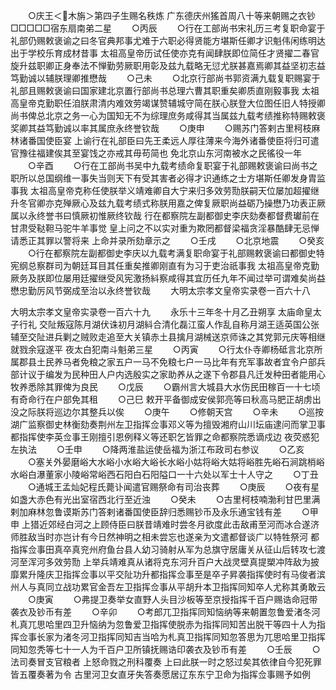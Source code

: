 <!-- { "loadSidebar": true } -->
　　○庆王＜木旃＞第四子生赐名秩炼  广东德庆州猺首周八十等来朝赐之衣钞□□□□□宿东扇南弟二星
　　○丙辰
　　○行在工部尚书宋礼历三考复职命宴于礼部仍赐敕褒谕之曰冬官典邦事尤难于六职必得贤能方堪斯任卿才识魁伟闲练明达出于学校乐育成材昔事  太祖高皇帝历试任使亦克有闻肆朕即位简任才贤擢二春官旋升兹职卿正身奉法不惮勤劳厥职用彰及兹九载略无愆尤朕甚嘉焉卿其益坚初志益笃勤诚以辅朕理卿推懋哉
　　○己未
　　○北京行部尚书郭资满九载复职赐宴于礼部且赐敕褒谕曰国家建北京置行部尚书总理六曹其职重矣卿质直刚毅事我  太祖高皇帝克勤职任洎朕肃清内难效劳竭谋赞辅城守简在朕心朕登大位图任旧人特授卿尚书俾总北京之务一心为国知无不为综理庶务咸得其当属兹九载考绩推称特赐敕褒奖卿其益笃勤诚以率其属庶永终誉钦哉
　　○庚申
　　○赐苏门答剌古里柯枝麻林诸番国使臣宴  上谕行在礼部臣曰先王柔远人厚往薄来今海外诸番使臣将归可遣官豫往福建俟其至宴饯之亦戒其毋苟简也  免北京山东河南被水之民徭役一年
　　○辛酉
　　○行在工部尚书吴中九载考绩命复职宴于礼部赐敕褒谕曰尚书之职所以总国纲维一事失当则天下有受其害者必得才识通练之士方堪斯任卿发身胄监事我  太祖高皇帝克称任使朕举义靖难卿自大宁来归多效劳勚朕嗣天位屡加超擢继升冬官卿亦克殚厥心及兹九载考绩式称朕用嘉之俾复厥职尚益砺乃操懋乃功表正厥属以永终誉书曰慎厥初惟厥终钦哉  行在都察院左副都御史李庆劾奏都督费瓛前在甘肃受鞑靼马驼牛羊事觉  皇上问之不以实对重为欺罔都督梁福贪淫暴酷肆无忌惮请悉正其罪以警将来  上命并录所劾章示之
　　○壬戌
　　○北京地震
　　○癸亥
　　○行在都察院左副都御史李庆以九载考满复职命宴于礼部赐敕褒谕曰都御史特宪纲总察群司为朝廷耳目其任重矣推卿刚直有为习于吏治祇事我  太祖高皇帝克勤厥务及朕即位屡用廷擢继受风宪激扬紏察咸得其宜历任九年不闻过举可谓难矣尚益懋忠勤厉风节弼成至治以永终誉钦哉
　　大明太宗孝文皇帝实录卷一百六十八


大明太宗孝文皇帝实录卷一百六十九
　　永乐十三年冬十月乙丑朔享  太庙命皇太子行礼  交阯叛寇陈月湖伏诛初月湖紏合清化磊江蛮人作乱自称月湖王适英国公张辅至交阯进兵剿之贼败走追至大关镇赤土县擒月湖械送京师诛之其党郭元庆等相继就戮余寇遂平  夜太白犯南斗魁弟三星
　　○丙寅
　　○行太仆寺卿杨砥言北京所属郡县土民养马者免粮之家五户一马不免粮七户一马比年有充军事故者宜令户部兵部计议于编发为民种田人户内选殷实之家助养从之遂下令郡县凡迁发种田者能用心牧养悉除其罪俾为良民
　　○戊辰
　　○霸州言大城县大水伤民田稼百一十七顷有奇命行在户部免其租
　　○己巳  敕开平备御成安侯郭亮等曰秋高马肥正胡虏出没之际朕将巡边尔其整兵以俟
　　○庚午
　　○修朝天宫
　　○辛未
　　○巡按湖广监察御史林衡劾奏荆州左卫指挥佥事邓义等为擅毁湘府山川坛庙逮问而掌卫事都指挥使李英佥事王刚擅引恩例释义等还职乞皆罪之命都察院悉谪戍边  夜荧惑犯左执法
　　○壬申
　　○降两淮盐运使岳福为浙江布政司右参议
　　○乙亥
　　○塞关外晏磨峪大水峪小水峪大峪长水峪小姑将峪大姑将峪胜先峪石涧跳梢峪水峪白瀑董家小陵峪常峪西石阳白石阳隘口一十六处以军士十人守之
　　○丁丑
　　○通城王孟灿妃程氏薨讣闻遣官赐祭命有司治丧葬
　　○庚辰
　　○夜有星如盏大赤色有光出室宿西北行至近浊
　　○癸未
　　○古里柯枝喃渤利甘巴里满剌加麻林忽鲁谟斯苏门答剌诸番国使臣辞归悉赐钞币及永乐通宝钱有差
　　○甲申  上猎近郊经白河之上顾侍臣曰朕昔靖难时尝冬月欲度此击敌甫至河而冰合遂济师胜敌当时亦岂计有今日然神明之相未尝忘也遂亲为文遣都督谈广以特牲祭河  都指挥佥事田真卒真兖州府鱼台县人幼习骑射从军为总旗守居庸关从征山后转攻七渡河至浑河多效劳勚  上举兵靖难真从诸将克东河升百户大战灵壁真提槊冲阵敌为披靡累升隆庆卫指挥佥事以平交阯功升都指挥佥事至是卒子昇袭指挥使时有马俊者滨州人与真同立战功累官金吾左卫指挥佥事从平胡升本卫指挥同知卒人尤称其勇敢云
　　○庚寅
　　○弗提卫奏举女直野人头目沙板等至京授指挥千百户赐诰命冠带袭衣及钞币有差
　　○辛卯
　　○考郎兀卫指挥同知恼纳等来朝置忽鲁爱渚冬河札真兀思哈里四卫升恼纳为忽鲁爱卫指挥使脱赤为指挥同知苦出脱干等四十人为指挥佥事长家为渚冬河卫指挥同知吉当哈为札真卫指挥同知忽答思为兀思哈里卫指挥同知忽秃等七十一人为千百户卫所镇抚赐诰印袭衣及钞币有差
　　○壬辰
　　○法司奏冒支官粮者  上怒命戮之刑科覆奏  上曰此朕一时之怒过矣其依律自今犯死罪皆五覆奏著为令  古里河卫女直牙失答奏愿居辽东东宁卫命为指挥佥事赐予如例
